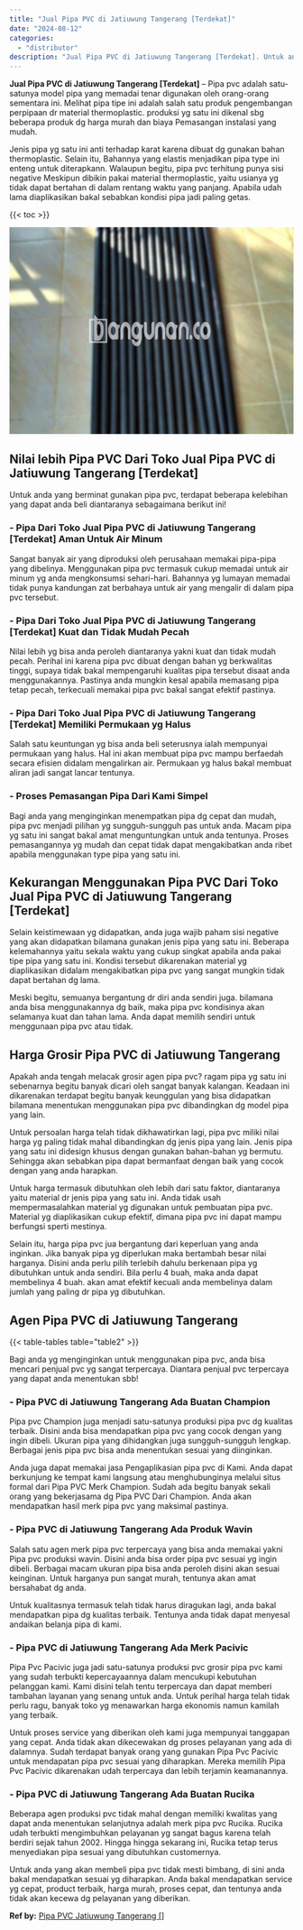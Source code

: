 ```yaml
---
title: "Jual Pipa PVC di Jatiuwung Tangerang [Terdekat]"
date: "2024-08-12"
categories: 
  - "distributor"
description: "Jual Pipa PVC di Jatiuwung Tangerang [Terdekat]. Untuk anda yang akan membeli pipa pvc tidak mesti bimbang, di sini anda bakal mendapatkan sesuai yg diharapk..."
---
```


**Jual Pipa PVC di Jatiuwung Tangerang \[Terdekat\]** – Pipa pvc adalah satu-satunya model pipa yang memadai tenar digunakan oleh orang-orang sementara ini. Melihat pipa tipe ini adalah salah satu produk pengembangan perpipaan dr material thermoplastic. produksi yg satu ini dikenal sbg beberapa produk dg harga murah dan biaya Pemasangan instalasi yang mudah.

Jenis pipa yg satu ini anti terhadap karat karena dibuat dg gunakan bahan thermoplastic. Selain itu, Bahannya yang elastis menjadikan pipa type ini enteng untuk diterapkann. Walaupun begitu, pipa pvc terhitung punya sisi negative Meskipun dibikin pakai material thermoplastic, yaitu usianya yg tidak dapat bertahan di dalam rentang waktu yang panjang. Apabila udah lama diaplikasikan bakal sebabkan kondisi pipa jadi paling getas.

{{< toc >}}

![Jual Pipa PVC di Jatiuwung Tangerang [Terdekat]](/images/jaul-pipa-pvc-31.png)

## Nilai lebih Pipa PVC Dari Toko Jual Pipa PVC di Jatiuwung Tangerang \[Terdekat\]

Untuk anda yang berminat gunakan pipa pvc, terdapat beberapa kelebihan yang dapat anda beli diantaranya sebagaimana berikut ini!

### \- Pipa Dari Toko Jual Pipa PVC di Jatiuwung Tangerang \[Terdekat\] Aman Untuk Air Minum

Sangat banyak air yang diproduksi oleh perusahaan memakai pipa-pipa yang dibelinya. Menggunakan pipa pvc termasuk cukup memadai untuk air minum yg anda mengkonsumsi sehari-hari. Bahannya yg lumayan memadai tidak punya kandungan zat berbahaya untuk air yang mengalir di dalam pipa pvc tersebut.

### \- Pipa Dari Toko Jual Pipa PVC di Jatiuwung Tangerang \[Terdekat\] Kuat dan Tidak Mudah Pecah

Nilai lebih yg bisa anda peroleh diantaranya yakni kuat dan tidak mudah pecah. Perihal ini karena pipa pvc dibuat dengan bahan yg berkwalitas tinggi, supaya tidak bakal mempengaruhi kualitas pipa tersebut disaat anda menggunakannya. Pastinya anda mungkin kesal apabila memasang pipa tetap pecah, terkecuali memakai pipa pvc bakal sangat efektif pastinya.

### \- Pipa Dari Toko Jual Pipa PVC di Jatiuwung Tangerang \[Terdekat\] Memiliki Permukaan yg Halus

Salah satu keuntungan yg bisa anda beli seterusnya ialah mempunyai permukaan yang halus. Hal ini akan membuat pipa pvc mampu berfaedah secara efisien didalam mengalirkan air. Permukaan yg halus bakal membuat aliran jadi sangat lancar tentunya.

### \- Proses Pemasangan Pipa Dari Kami Simpel

Bagi anda yang menginginkan menempatkan pipa dg cepat dan mudah, pipa pvc menjadi pilihan yg sungguh-sungguh pas untuk anda. Macam pipa yg satu ini sangat bakal amat menguntungkan untuk anda tentunya. Proses pemasangannya yg mudah dan cepat tidak dapat mengakibatkan anda ribet apabila menggunakan type pipa yang satu ini.

## Kekurangan Menggunakan Pipa PVC Dari Toko Jual Pipa PVC di Jatiuwung Tangerang \[Terdekat\]

Selain keistimewaan yg didapatkan, anda juga wajib paham sisi negative yang akan didapatkan bilamana gunakan jenis pipa yang satu ini. Beberapa kelemahannya yaitu sekala waktu yang cukup singkat apabila anda pakai tipe pipa yang satu ini. Kondisi tersebut dikarenakan material yg diaplikasikan didalam mengakibatkan pipa pvc yang sangat mungkin tidak dapat bertahan dg lama.

Meski begitu, semuanya bergantung dr diri anda sendiri juga. bilamana anda bisa menggunakannya dg baik, maka pipa pvc kondisinya akan selamanya kuat dan tahan lama. Anda dapat memilih sendiri untuk menggunaan pipa pvc atau tidak.

## Harga Grosir Pipa PVC di Jatiuwung Tangerang

Apakah anda tengah melacak grosir agen pipa pvc? ragam pipa yg satu ini sebenarnya begitu banyak dicari oleh sangat banyak kalangan. Keadaan ini dikarenakan terdapat begitu banyak keunggulan yang bisa didapatkan bilamana menentukan menggunakan pipa pvc dibandingkan dg model pipa yang lain.

Untuk persoalan harga telah tidak dikhawatirkan lagi, pipa pvc miliki nilai harga yg paling tidak mahal dibandingkan dg jenis pipa yang lain. Jenis pipa yang satu ini didesign khusus dengan gunakan bahan-bahan yg bermutu. Sehingga akan sebabkan pipa dapat bermanfaat dengan baik yang cocok dengan yang anda harapkan.

Untuk harga termasuk dibutuhkan oleh lebih dari satu faktor, diantaranya yaitu material dr jenis pipa yang satu ini. Anda tidak usah mempermasalahkan material yg digunakan untuk pembuatan pipa pvc. Material yg diaplikasikan cukup efektif, dimana pipa pvc ini dapat mampu berfungsi sperti mestinya.

Selain itu, harga pipa pvc jua bergantung dari keperluan yang anda inginkan. Jika banyak pipa yg diperlukan maka bertambah besar nilai harganya. Disini anda perlu pilih terlebih dahulu berkenaan pipa yg dibutuhkan untuk anda sendiri. Bila perlu 4 buah, maka anda dapat membelinya 4 buah. akan amat efektif kecuali anda membelinya dalam jumlah yang paling dr pipa yg dibutuhkan.

## Agen Pipa PVC di Jatiuwung Tangerang

{{< table-tables table="table2" >}}

Bagi anda yg menginginkan untuk menggunakan pipa pvc, anda bisa mencari penjual pvc yg sangat terpercaya. Diantara penjual pvc terpercaya yang dapat anda menentukan sbb!

### \- Pipa PVC di Jatiuwung Tangerang Ada Buatan Champion

Pipa pvc Champion juga menjadi satu-satunya produksi pipa pvc dg kualitas terbaik. Disini anda bisa mendapatkan pipa pvc yang cocok dengan yang ingin dibeli. Ukuran pipa yang dihidangkan juga sungguh-sungguh lengkap. Berbagai jenis pipa pvc bisa anda menentukan sesuai yang diinginkan.

Anda juga dapat memakai jasa Pengaplikasian pipa pvc di Kami. Anda dapat berkunjung ke tempat kami langsung atau menghubunginya melalui situs formal dari Pipa PVC Merk Champion. Sudah ada begitu banyak sekali orang yang bekerjasama dg Pipa PVC Dari Champion. Anda akan mendapatkan hasil merk pipa pvc yang maksimal pastinya.

### \- Pipa PVC di Jatiuwung Tangerang Ada Produk Wavin

Salah satu agen merk pipa pvc terpercaya yang bisa anda memakai yakni Pipa pvc produksi wavin. Disini anda bisa order pipa pvc sesuai yg ingin dibeli. Berbagai macam ukuran pipa bisa anda peroleh disini akan sesuai keinginan. Untuk harganya pun sangat murah, tentunya akan amat bersahabat dg anda.

Untuk kualitasnya termasuk telah tidak harus diragukan lagi, anda bakal mendapatkan pipa dg kualitas terbaik. Tentunya anda tidak dapat menyesal andaikan belanja pipa di kami.

### \- Pipa PVC di Jatiuwung Tangerang Ada Merk Pacivic

Pipa Pvc Pacivic juga jadi satu-satunya produksi pvc grosir pipa pvc kami yang sudah terbukti kepercayaannya dalam mencukupi kebutuhan pelanggan kami. Kami disini telah tentu terpercaya dan dapat memberi tambahan layanan yang senang untuk anda. Untuk perihal harga telah tidak perlu ragu, banyak toko yg menawarkan harga ekonomis namun kamilah yang terbaik.

Untuk proses service yang diberikan oleh kami juga mempunyai tanggapan yang cepat. Anda tidak akan dikecewakan dg proses pelayanan yang ada di dalamnya. Sudah terdapat banyak orang yang gunakan Pipa Pvc Pacivic untuk mendapatan pipa pvc sesuai yang diharapkan. Mereka memilih Pipa Pvc Pacivic dikarenakan udah terpercaya dan lebih terjamin keamanannya.

### \- Pipa PVC di Jatiuwung Tangerang Ada Buatan Rucika

Beberapa agen produksi pvc tidak mahal dengan memiliki kwalitas yang dapat anda menentukan selanjutnya adalah merk pipa pvc Rucika. Rucika udah terbukti mengimbuhkan pelayanan yg sangat bagus karena telah berdiri sejak tahun 2002. Hingga hingga sekarang ini, Rucika tetap terus menyediakan pipa sesuai yang dibutuhkan customernya.

Untuk anda yang akan membeli pipa pvc tidak mesti bimbang, di sini anda bakal mendapatkan sesuai yg diharapkan. Anda bakal mendapatkan service yg cepat, product terbaik, harga murah, proses cepat, dan tentunya anda tidak akan kecewa dg pelayanan yang diberikan.

**Ref by:** [Pipa PVC Jatiuwung Tangerang []](https://id.wikipedia.org/wiki/Pipa)
